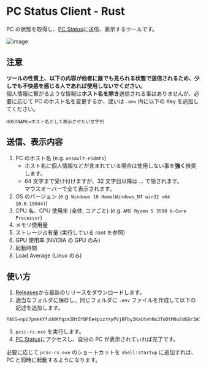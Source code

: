 # PC Status Client - Rust

PC の状態を取得し、[PC Status](https://pc-stats.eov2.com/)に送信、表示するツールです。

![image](https://cdn.discordapp.com/attachments/916525261409898527/1070176168948539452/0UAAAAASUVORK5CYII.png)

## 注意

**ツールの性質上、以下の内容が他者に誰でも見られる状態で送信されるため、少しでも不快感を感じる人であれば使用しないでください。**\
個人情報に繋がるような情報は**ホスト名を除き**送信される事はありませんが、必要に応じて PC のホスト名を変更するか、或いは `.env` 内に以下の Key を追加してください。

```env
HOSTNAME=ホスト名として表示させたい文字列
```

## 送信、表示内容

1. PC のホスト名 (e.g. `assault-e5dmts`)
   - ホスト名に個人情報などが含まれている場合は使用しない事を**強く**推奨します。
   - 64 文字まで受け付けますが、32 文字目以降は ... で隠されます。\
     マウスオーバーで全て表示されます。
2. OS のバージョン (e.g. `Windows 10 Home(Windows_NT win32 x64 10.0.19044)`)
3. CPU 名、CPU 使用率 (全体, コアごと) (e.g. `AMD Ryzen 5 3500 6-Core Processor`)
4. メモリ使用量
5. ストレージ占有量 (実行している root を参照)
6. GPU 使用率 (NVIDIA の GPU のみ)
7. 起動時間
8. Load Average (Linux のみ)

## 使い方

1. [Releases](https://github.com/kazukazu123123/pcsc-rs/releases)から最新のリリースをダウンロードします。
2. 適当なフォルダに保存し、同じフォルダに `.env` ファイルを作成して以下の記述を追加します。

```env
PASS=npU7pmkkYfuUdKfqzm2BtDfBPEe4pizrXyPVj8Fby3KaUtehNu3ToDtM8uEdGBr3AS9LRUkZixtZxuKTvsL2e4BVrfzWWG7RqqVThLWsVLHLaJJ8ekeGuHtLBkfZpBtv
```

3. `pcsc-rs.exe` を実行します。
4. [PC Status](https://pc-stats.eov2.com/)にアクセスし、自分の PC が表示されていれば完了です。

必要に応じて `pcsc-rs.exe` のショートカットを `shell:startup` に追加すれば、PC と同時に起動するようになります。
